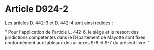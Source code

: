 # Article D924-2

Les articles D. 442-3 et D. 442-4 sont ainsi rédigés :

" Pour l'application de l'article L. 442-6, le siège et le ressort des juridictions compétentes dans le Département de Mayotte sont fixés conformément aux tableaux des annexes 9-6 et 9-7 du présent livre. "
